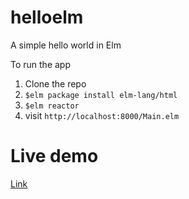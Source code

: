 # helloelm


A simple hello world in Elm


To run the app
1. Clone the repo
2. `$elm package install elm-lang/html`
3. `$elm reactor`
3. visit `http://localhost:8000/Main.elm`


# Live demo

[Link](https://bhaskarmac.github.io/elmlang/helloelm/)
